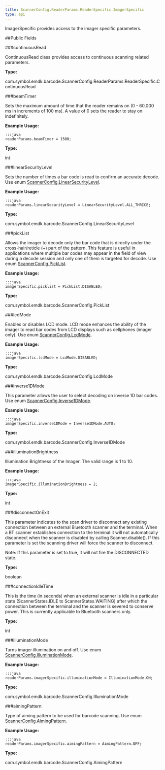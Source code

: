 ```yaml
---
title: ScannerConfig.ReaderParams.ReaderSpecific.ImagerSpecific
type: api
---
```



ImagerSpecific provides access to the imager specific parameters.

##Public Fields

###continuousRead

ContinuousRead class provides access to continuous scanning related parameters.

**Type:**

com.symbol.emdk.barcode.ScannerConfig.ReaderParams.ReaderSpecific.ContinuousRead

###beamTimer

Sets the maximum amount of time that the reader remains on (0 - 60,000 ms in increments of 100 ms). 
 A value of 0 sets the reader to stay on indefinitely.
 
 

**Example Usage:**
	
	:::java	
	readerParams.beamTimer = 1500;


**Type:**

int

###linearSecurityLevel

Sets the number of times a bar code is read to confirm an accurate decode.
 Use enum [ ScannerConfig.LinearSecurityLevel](../ScannerConfig-LinearSecurityLevel).
 
 

**Example Usage:**
	
	:::java	
	readerParams.linearSecurityLevel = LinearSecurityLevel.ALL_THRICE;


**Type:**

com.symbol.emdk.barcode.ScannerConfig.LinearSecurityLevel

###pickList

Allows the imager to decode only the bar code that is directly under the cross-hair/reticle (+) part of the pattern. 
 This feature is useful in applications where multiple bar codes may appear in the field of view during a decode session and 
 only one of them is targeted for decode.
 Use enum [ ScannerConfig.PickList](../ScannerConfig-PickList).
 
 

**Example Usage:**
	
	:::java	
	imagerSpecific.picklist = PickList.DISABLED;


**Type:**

com.symbol.emdk.barcode.ScannerConfig.PickList

###lcdMode

Enables or disables LCD mode. 
 LCD mode enhances the ability of the imager to read bar codes from LCD displays such as cellphones (imager only).
 Use enum [ ScannerConfig.LcdMode](../ScannerConfig-LcdMode).
 
 

**Example Usage:**
	
	:::java	
	imagerSpecific.lcdMode = LcdMode.DISABLED;


**Type:**

com.symbol.emdk.barcode.ScannerConfig.LcdMode

###inverse1DMode

This parameter allows the user to select decoding on inverse 1D bar codes.
 Use enum [ ScannerConfig.Inverse1DMode](../ScannerConfig-Inverse1DMode).
 
 

**Example Usage:**
	
	:::java	
	imagerSpecific.inverse1DMode = Inverse1DMode.AUTO;


**Type:**

com.symbol.emdk.barcode.ScannerConfig.Inverse1DMode

###illuminationBrightness

Illumination Brightness of the Imager. The valid range is 1 to 10.
 
 

**Example Usage:**
	
	:::java	
	imagerSpecific.illuminationBrightness = 2;


**Type:**

int

###disconnectOnExit

This parameter indicates to the scan driver to disconnect any existing connection between an 
 external Bluetooth scanner and the terminal. When a BT scanner establishes connection to the terminal 
 it will not automatically disconnect when the scanner is disabled by calling Scanner.disable(). 
 If this parameter is set the scanning driver will force the scanner to disconnect.
 
 Note: If this parameter is set to true, it will not fire the DISCONNECTED state.

**Type:**

boolean

###connectionIdleTime

This is the time (in seconds) when an external scanner is idle in a particular state (ScannerStates.IDLE to 
 ScannerStates.WAITING) after which the connection between the terminal and the scanner is severed to conserve
 power. This is currently applicable to Bluetooth scanners only.

**Type:**

int

###illuminationMode

Turns imager illumination on and off. 
 Use enum [ ScannerConfig.IlluminationMode](../ScannerConfig-IlluminationMode).
 
 

**Example Usage:**
	
	:::java	
	readerParams.imagerSpecific.illuminationMode = IlluminationMode.ON;


**Type:**

com.symbol.emdk.barcode.ScannerConfig.IlluminationMode

###aimingPattern

Type of aiming pattern to be used for barcode scanning. 
 Use enum [ ScannerConfig.AimingPattern](../ScannerConfig-AimingPattern).
 
 

**Example Usage:**
	
	:::java	
	readerParams.imagerSpecific.aimingPattern = AimingPattern.OFF;


**Type:**

com.symbol.emdk.barcode.ScannerConfig.AimingPattern

